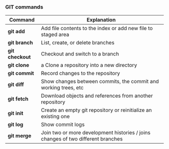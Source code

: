 ### GIT commands

|Command|Explanation|
|---|---|
|**git add**|Add file contents to the index or add new file to staged area|
|**git branch**|List, create, or delete branches|
|**git checkout**|Checkout and switch to a branch|
|**git clone**|a Clone a repository into a new directory|
|**git commit**|Record changes to the repository|
|**git diff**|Show changes between commits, the commit and working trees, etc|
|**git fetch**|Download objects and references from another repository|
|**git init**|Create an empty git repository or reinitialize an existing one|
|**git log**|Show commit logs|
|**git merge**|Join two or more development histories / joins changes of two different branches|